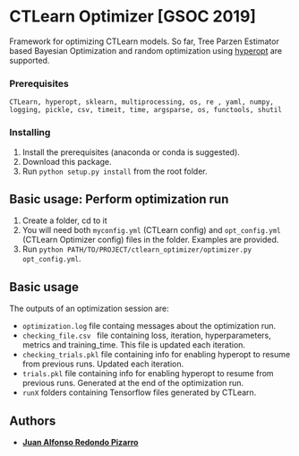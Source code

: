 # CTLearn Optimizer [GSOC 2019]

Framework for optimizing CTLearn models.
So far, Tree Parzen Estimator based Bayesian Optimization and random optimization using [hyperopt](https://github.com/hyperopt/hyperopt) are supported.

### Prerequisites

```
CTLearn, hyperopt, sklearn, multiprocessing, os, re , yaml, numpy, logging, pickle, csv, timeit, time, argsparse, os, functools, shutil
```

### Installing

1. Install the prerequisites (anaconda or conda is suggested).
2. Download this package.
3. Run `python setup.py install` from the root folder.

## Basic usage: Perform optimization run

1. Create a folder, cd to it
2. You will need both `myconfig.yml` (CTLearn config) and `opt_config.yml` (CTLearn Optimizer config) files in the folder. Examples are provided.
3. Run `python PATH/TO/PROJECT/ctlearn_optimizer/optimizer.py opt_config.yml`.

## Basic usage

The outputs of an optimization session are:

  - `optimization.log` file containg messages about the optimization run.
  - `checking_file.csv ` file containing loss, iteration, hyperparameters, metrics and training_time. This file is updated each iteration.
  - `checking_trials.pkl` file containing info for enabling hyperopt to resume from previous runs. Updated each iteration.
  - `trials.pkl` file containing info for enabling hyperopt to resume from previous runs. Generated at the end of the optimization run.
  - `runX` folders containing Tensorflow files generated by CTLearn.

## Authors

* **[Juan Alfonso Redondo Pizarro](https://github.com/juan-redondo/ctlearn)**
